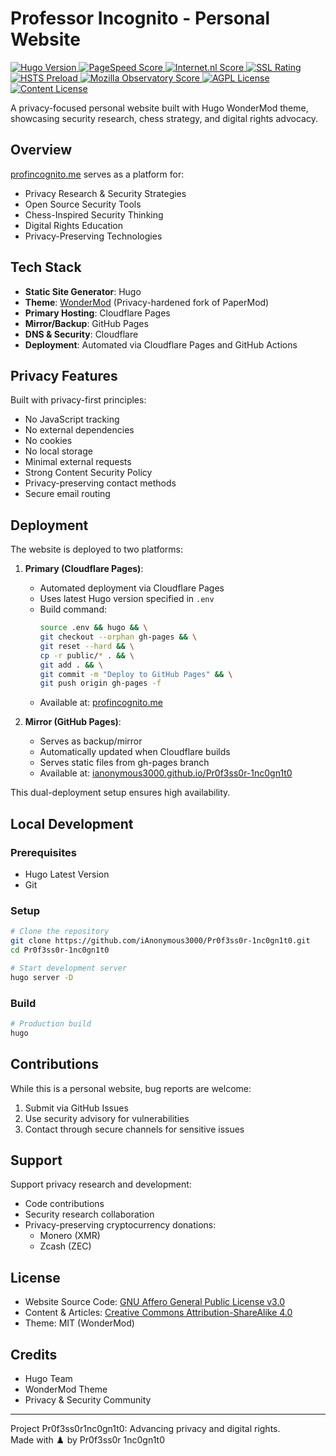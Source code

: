 # Professor Incognito - Personal Website  

<a href="https://gohugo.io/">
  <img src="https://img.shields.io/badge/Hugo-0.139.3-blue?style=flat-square&logo=hugo" alt="Hugo Version">
</a>
<a href="https://pagespeed.web.dev/analysis/https-profincognito-me/l3b9r03hj6">
  <img src="https://img.shields.io/badge/PageSpeed-100%25-brightgreen?style=flat-square&logo=googlechrome" alt="PageSpeed Score">
</a>
<a href="https://internet.nl/site/profincognito.me/">
  <img src="https://img.shields.io/badge/internet.nl-97%25-brightgreen?style=flat-square" alt="Internet.nl Score">
</a>
<a href="https://www.ssllabs.com/ssltest/analyze.html?d=profincognito.me">
  <img src="https://img.shields.io/badge/SSL%20Rating-A+-brightgreen?style=flat-square" alt="SSL Rating">
</a>
<a href="https://hstspreload.org/?domain=profincognito.me">
  <img src="https://img.shields.io/badge/HSTS-Preloaded-brightgreen?style=flat-square" alt="HSTS Preload">
</a>
<a href="https://observatory.mozilla.org/analyze/profincognito.me">
  <img src="https://img.shields.io/badge/Mozilla%20Observatory-A%2B-brightgreen?style=flat-square&logo=mozilla" alt="Mozilla Observatory Score">
</a>
<a href="https://www.gnu.org/licenses/agpl-3.0">
  <img src="https://img.shields.io/badge/License-AGPL%20v3-blue.svg?style=flat-square" alt="AGPL License">
</a>
<a href="https://creativecommons.org/licenses/by-sa/4.0/">
  <img src="https://img.shields.io/badge/Content-CC%20BY--SA%204.0-lightgrey.svg?style=flat-square" alt="Content License">
</a>


A privacy-focused personal website built with Hugo WonderMod theme, showcasing security research, chess strategy, and digital rights advocacy.

## Overview  
[profincognito.me](https://profincognito.me) serves as a platform for:  
- Privacy Research & Security Strategies  
- Open Source Security Tools  
- Chess-Inspired Security Thinking  
- Digital Rights Education  
- Privacy-Preserving Technologies  

## Tech Stack  
- **Static Site Generator**: Hugo  
- **Theme**: [WonderMod](https://github.com/Wonderfall/hugo-WonderMod) (Privacy-hardened fork of PaperMod)  
- **Primary Hosting**: Cloudflare Pages  
- **Mirror/Backup**: GitHub Pages  
- **DNS & Security**: Cloudflare  
- **Deployment**: Automated via Cloudflare Pages and GitHub Actions  

## Privacy Features  
Built with privacy-first principles:  
- No JavaScript tracking  
- No external dependencies  
- No cookies  
- No local storage  
- Minimal external requests  
- Strong Content Security Policy  
- Privacy-preserving contact methods  
- Secure email routing  

## Deployment  
The website is deployed to two platforms:

1. **Primary (Cloudflare Pages)**:
   - Automated deployment via Cloudflare Pages
   - Uses latest Hugo version specified in `.env`
   - Build command: 
     ```bash
     source .env && hugo && \
     git checkout --orphan gh-pages && \
     git reset --hard && \
     cp -r public/* . && \
     git add . && \
     git commit -m "Deploy to GitHub Pages" && \
     git push origin gh-pages -f
     ```
   - Available at: [profincognito.me](https://profincognito.me)

2. **Mirror (GitHub Pages)**:
   - Serves as backup/mirror
   - Automatically updated when Cloudflare builds
   - Serves static files from gh-pages branch
   - Available at: [ianonymous3000.github.io/Pr0f3ss0r-1nc0gn1t0](https://ianonymous3000.github.io/Pr0f3ss0r-1nc0gn1t0)

This dual-deployment setup ensures high availability.

## Local Development  

### Prerequisites  
- Hugo Latest Version  
- Git  

### Setup  
```bash
# Clone the repository
git clone https://github.com/iAnonymous3000/Pr0f3ss0r-1nc0gn1t0.git
cd Pr0f3ss0r-1nc0gn1t0

# Start development server
hugo server -D
```

### Build  
```bash
# Production build
hugo
```

## Contributions  
While this is a personal website, bug reports are welcome:  
1. Submit via GitHub Issues  
2. Use security advisory for vulnerabilities  
3. Contact through secure channels for sensitive issues  

## Support  
Support privacy research and development:  
- Code contributions  
- Security research collaboration  
- Privacy-preserving cryptocurrency donations:  
  - Monero (XMR)  
  - Zcash (ZEC)  

## License  
- Website Source Code: [GNU Affero General Public License v3.0](LICENSE)  
- Content & Articles: [Creative Commons Attribution-ShareAlike 4.0](https://creativecommons.org/licenses/by-sa/4.0/)  
- Theme: MIT (WonderMod)  

## Credits  
- Hugo Team  
- WonderMod Theme  
- Privacy & Security Community  

---
Project Pr0f3ss0r1nc0gn1t0: Advancing privacy and digital rights.  
Made with ♟️ by Pr0f3ss0r 1nc0gn1t0
